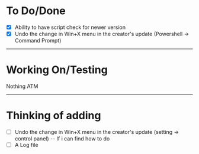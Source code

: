 # To Do/Done
- [X] Ability to have script check for newer version
- [X] Undo the change in Win+X menu in the creator's update (Powershell -> Command Prompt)

-------------------------------------------------------------------------------------------------------------
# Working On/Testing
Nothing ATM

-------------------------------------------------------------------------------------------------------------
# Thinking of adding
- [ ] Undo the change in Win+X menu in the creator's update (setting -> control panel) -- If i can find how to do
- [ ] A Log file
